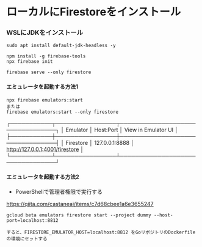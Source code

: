 # ローカルにFirestoreをインストール

### WSLにJDKをインストール

```
sudo apt install default-jdk-headless -y
```

```
npm install -g firebase-tools
npx firebase init
```

```
firebase serve --only firestore
```

#### エミュレータを起動する方法1

```
npx firebase emulators:start
または
firebase emulators:start --only firestore
```

┌───────────┬────────────────┬─────────────────────────────────┐
│ Emulator  │ Host:Port      │ View in Emulator UI             │
├───────────┼────────────────┼─────────────────────────────────┤
│ Firestore │ 127.0.0.1:8888 │ http://127.0.0.1:4001/firestore │
└───────────┴────────────────┴─────────────────────────────────┘

#### エミュレータを起動する方法2

* PowerShellで管理者権限で実行する

https://qiita.com/castaneai/items/c7d68cbee1a6e3655247

```
gcloud beta emulators firestore start --project dummy --host-port=localhost:8812
```

```
すると、FIRESTORE_EMULATOR_HOST=localhost:8812 をGoリポジトリのDockerfileの環境にセットする
```